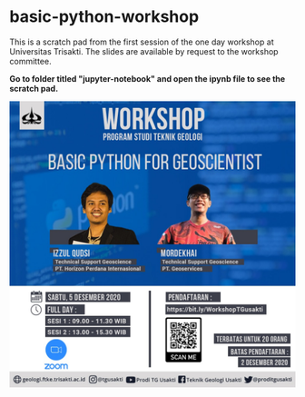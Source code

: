 # basic-python-workshop
This is a scratch pad from the first session of the one day workshop at Universitas Trisakti. The slides are available by request to the workshop committee.

<b>Go to folder titled "jupyter-notebook" and open the ipynb file to see the scratch pad.</b>

![alt text](https://github.com/panjoel4/Basic-Python-Workshop/blob/main/images/workshop.jpg?raw=true)

